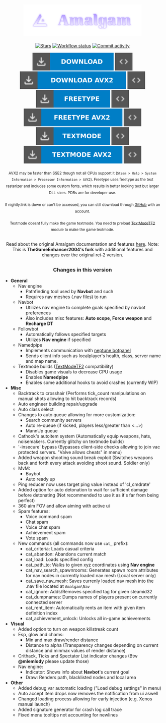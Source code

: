 <div align="center">

  ## <img src=".github/assets/amalgam_combo.png" alt="Amalgam" height="100">

  [![Stars](https://img.shields.io/github/stars/TheGameEnhancer2004/Amalgam-v2?style=for-the-badge&color=white&logo=github)](/../../stargazers)
  [![Workflow status](https://img.shields.io/github/actions/workflow/status/TheGameEnhancer2004/Amalgam-v2/msbuild.yml?branch=master&style=for-the-badge)](/../../actions)
  [![Commit activity](https://img.shields.io/github/commit-activity/m/TheGameEnhancer2004/Amalgam-v2?style=for-the-badge)](/../../commits/)
  
  [![Download](.github/assets/download.svg)](https://nightly.link/TheGameEnhancer2004/Amalgam-v2/workflows/msbuild/master/Amalgamx64Release.zip)
  [![PDB](.github/assets/pdb.svg)](https://nightly.link/TheGameEnhancer2004/Amalgam-v2/workflows/msbuild/master/Amalgamx64ReleasePDB.zip)
  [![Download AVX2](.github/assets/download_avx2.svg)](https://nightly.link/TheGameEnhancer2004/Amalgam-v2/workflows/msbuild/master/Amalgamx64ReleaseAVX2.zip)
  [![PDB AVX2](.github/assets/pdb.svg)](https://nightly.link/TheGameEnhancer2004/Amalgam-v2/workflows/msbuild/master/Amalgamx64ReleaseAVX2PDB.zip)
  <br>
  [![Freetype](.github/assets/freetype.svg)](https://nightly.link/TheGameEnhancer2004/Amalgam-v2/workflows/msbuild/master/Amalgamx64ReleaseFreetype.zip)
  [![PDB Freetype](.github/assets/pdb.svg)](https://nightly.link/TheGameEnhancer2004/Amalgam-v2/workflows/msbuild/master/Amalgamx64ReleaseFreetypePDB.zip)
  [![Freetype AVX2](.github/assets/freetype_avx2.svg)](https://nightly.link/TheGameEnhancer2004/Amalgam-v2/workflows/msbuild/master/Amalgamx64ReleaseFreetypeAVX2.zip)
  [![PDB Freetype AVX2](.github/assets/pdb.svg)](https://nightly.link/TheGameEnhancer2004/Amalgam-v2/workflows/msbuild/master/Amalgamx64ReleaseFreetypeAVX2PDB.zip)
  <br>
  [![Textmode](.github/assets/textmode.svg)](https://nightly.link/TheGameEnhancer2004/Amalgam-v2/workflows/msbuild/master/Amalgamx64ReleaseTextmode.zip)
  [![PDB Textmode](.github/assets/pdb.svg)](https://nightly.link/TheGameEnhancer2004/Amalgam-v2/workflows/msbuild/master/Amalgamx64ReleaseTextmodePDB.zip)
  [![Textmode AVX2](.github/assets/textmode_avx2.svg)](https://nightly.link/TheGameEnhancer2004/Amalgam-v2/workflows/msbuild/master/Amalgamx64ReleaseTextmodeAVX2.zip)
  [![PDB Textmode AVX2](.github/assets/pdb.svg)](https://nightly.link/TheGameEnhancer2004/Amalgam-v2/workflows/msbuild/master/Amalgamx64ReleaseTextmodeAVX2PDB.zip)
  
  <sub>AVX2 may be faster than SSE2 though not all CPUs support it (`Steam > Help > System Information > Processor Information > AVX2`). Freetype uses freetype as the text rasterizer and includes some custom fonts, which results in better looking text but larger DLL sizes. PDBs are for developer use. </sub>
  <br><br>
  <sub>If nightly.link is down or can't be accessed, you can still download through [GitHub](https://github.com/TheGameEnhancer2004/Amalgam-v2/actions) with an account. </sub>
  <br><br>
  <sub>Textmode doesnt fully make the game textmode. You need to preload [TextModeTF2](https://github.com/TheGameEnhancer2004/TextmodeTF2) module to make the game textmode.

  ##
  
  Read about the original Amalgam documentation and features [here](https://github.com/rei-2/Amalgam/wiki). Note: This is **TheGameEnhancer2004's fork** with additional features and changes over the original rei-2 version. 
</div>

##

### <p align="center">Changes in this version</p>
- **General**
  - Nav engine
    - Pathfinding tool used by **Navbot** and such
    - Requires nav meshes (.nav files) to run
  - Navbot
    - Utilizes nav engine to complete goals specified by navbot preferences
    - Also includes misc features: **Auto scope**, **Force weapon** and **Recharge DT**
  - Followbot
    - Automatically follows specified targets
    - Utilizes **Nav engine** if specified
  - Namedpipe
    - Implements communication with [neptune botpanel](https://github.com/mlemlody/neptune)
    - Sends client info such as localplayer's health, class, server name and map name.
  - Textmode builds ([TextModeTF2](https://github.com/TheGameEnhancer2004/TextmodeTF2) compatibility)
    - Disables game visuals to decrease CPU usage
    - Enables **Namedpipe**
    - Enables some additional hooks to avoid crashes (currently WIP)
- **Misc**
  - Backtrack to crosshair (Performs tick_count manipulations on manual shots allowing to hit backtrack records)
  - Auto engineer building repair/upgrade
  - Auto class select
  - Changes to auto queue allowing for more customization:
    - Search community servers
    - Auto re-queue (if kicked, players less/greater than <...>)
    - MannUp queue
  - Cathook's autoitem system (Automatically equip weapons, hats, noisemakers. Currently glitchy on textmode builds)
  - '-insecure' bypass (Bypasses client-side checks allowing to join vac protected servers. "Valve allows cheats" in menu)
  - Added weapon shooting sound break exploit (Switches weapons back and forth every attack avoiding shoot sound. Soldier only)
  - MvM:
    - Buybot
    - Auto ready up
  - Ping reducer now uses target ping value instead of 'cl_cmdrate'
  - Added option for auto detonation to wait for sufficient damage before detonating (Not recommended to use it as it's far from being perfect)
  - 360 aim FOV and allow aiming with active ui
  - Spam features:
    - Voice command spam
    - Chat spam
    - Voice chat spam
    - Achievement spam
    - Vote spam
  - New commands (all commands now use `cat_` prefix):
    - cat_criteria: Loads casual criteria
    - cat_abandon: Abandons current match
    - cat_load: Loads specified config
    - cat_path_to: Walks to given xyz coordinates using **Nav engine**
    - cat_nav_search_spawnrooms: Generates spawn room attributes for nav nodes in currently loaded nav mesh (Local server only)
    - cat_save_nav_mesh: Saves currenly loaded nav mesh into the .nav file located at `Amalgam\Nav`
    - cat_ignore: Adds/Removes specified tag for given steamid32
    - cat_dumpnames: Dumps names of players present on currently connected server
    - cat_rent_item: Automatically rents an item with given item definition index
    - cat_achievement_unlock: Unlocks all in-game achievements
- **Visual**
  - Added option to turn on weapon killstreak count
  - Esp, glow and chams:
    - Min and max draw/render distance
    - Distance to alpha (Transparency changes depending on current distance and minmax values of render distance)
  - Crithack, Ticks and Spectator List indicator changes (Btw **@mlemlody** please update those)
  - Nav engine:
    - Indicator: Shows info about **Navbot**'s current goal
    - Draw: Renders path, blacklisted nodes and local area
- **Other**
  - Added debug var automatic loading ("Load debug settings" in menu)
  - Auto accept item drops now removes the notification from ui aswell
  - Changed loading process allowing for early injection (e.g. Xenos manual launch)
  - Added signature generator for crash log call trace
  - Fixed menu tooltips not accounting for newlines
